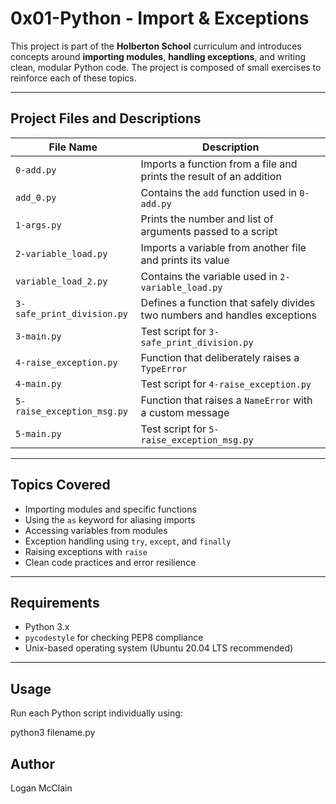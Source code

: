 # 0x01-Python - Import & Exceptions

This project is part of the **Holberton School** curriculum and introduces concepts around **importing modules**, **handling exceptions**, and writing clean, modular Python code. The project is composed of small exercises to reinforce each of these topics.

---

## Project Files and Descriptions

| File Name                    | Description                                                                |
|-----------------------------|----------------------------------------------------------------------------|
| `0-add.py`                  | Imports a function from a file and prints the result of an addition        |
| `add_0.py`                  | Contains the `add` function used in `0-add.py`                             |
| `1-args.py`                 | Prints the number and list of arguments passed to a script                 |
| `2-variable_load.py`        | Imports a variable from another file and prints its value                  |
| `variable_load_2.py`        | Contains the variable used in `2-variable_load.py`                         |
| `3-safe_print_division.py`  | Defines a function that safely divides two numbers and handles exceptions  |
| `3-main.py`                 | Test script for `3-safe_print_division.py`                                 |
| `4-raise_exception.py`      | Function that deliberately raises a `TypeError`                            |
| `4-main.py`                 | Test script for `4-raise_exception.py`                                     |
| `5-raise_exception_msg.py`  | Function that raises a `NameError` with a custom message                   |
| `5-main.py`                 | Test script for `5-raise_exception_msg.py`                                 |

---

## Topics Covered

- Importing modules and specific functions
- Using the `as` keyword for aliasing imports
- Accessing variables from modules
- Exception handling using `try`, `except`, and `finally`
- Raising exceptions with `raise`
- Clean code practices and error resilience

---

## Requirements

- Python 3.x
- `pycodestyle` for checking PEP8 compliance
- Unix-based operating system (Ubuntu 20.04 LTS recommended)

---

## Usage

Run each Python script individually using:

python3 filename.py

## Author
Logan McClain
